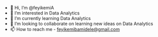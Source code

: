 - 👋 Hi, I’m @feyikemiA
- 👀 I’m interested in Data Analytics
- 🌱 I’m currently learning Data Analytics
- 💞️ I’m looking to collaborate on learning new ideas on Data Analytics
- 📫 How to reach me - feyikemibamidele@gmail.com

<!---
feyikemiA/feyikemiA is a ✨ special ✨ repository because its `README.md` (this file) appears on your GitHub profile.
You can click the Preview link to take a look at your changes.
--->
